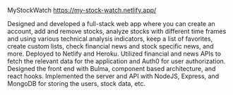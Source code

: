 MyStockWatch https://my-stock-watch.netlify.app/

  Designed and developed a full-stack web app where you can create an account, add and remove stocks, 
  analyze stocks with different time frames and using various technical analysis indicators, 
  keep a list of favorites, create custom lists, check financial news and stock specific news, and more. 
  Deployed to Netlify and Heroku. Utilized financial and news APIs to fetch the relevant data for the 
  application and Auth0 for user authorization. Designed the front end with Bulma, component based architecture, 
  and react hooks. Implemented the server and API with NodeJS, Express, and MongoDB for storing the users, stock data, etc.

